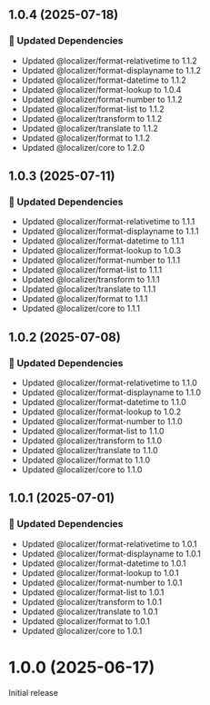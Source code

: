 ## 1.0.4 (2025-07-18)

### 🧱 Updated Dependencies

- Updated @localizer/format-relativetime to 1.1.2
- Updated @localizer/format-displayname to 1.1.2
- Updated @localizer/format-datetime to 1.1.2
- Updated @localizer/format-lookup to 1.0.4
- Updated @localizer/format-number to 1.1.2
- Updated @localizer/format-list to 1.1.2
- Updated @localizer/transform to 1.1.2
- Updated @localizer/translate to 1.1.2
- Updated @localizer/format to 1.1.2
- Updated @localizer/core to 1.2.0

## 1.0.3 (2025-07-11)

### 🧱 Updated Dependencies

- Updated @localizer/format-relativetime to 1.1.1
- Updated @localizer/format-displayname to 1.1.1
- Updated @localizer/format-datetime to 1.1.1
- Updated @localizer/format-lookup to 1.0.3
- Updated @localizer/format-number to 1.1.1
- Updated @localizer/format-list to 1.1.1
- Updated @localizer/transform to 1.1.1
- Updated @localizer/translate to 1.1.1
- Updated @localizer/format to 1.1.1
- Updated @localizer/core to 1.1.1

## 1.0.2 (2025-07-08)

### 🧱 Updated Dependencies

- Updated @localizer/format-relativetime to 1.1.0
- Updated @localizer/format-displayname to 1.1.0
- Updated @localizer/format-datetime to 1.1.0
- Updated @localizer/format-lookup to 1.0.2
- Updated @localizer/format-number to 1.1.0
- Updated @localizer/format-list to 1.1.0
- Updated @localizer/transform to 1.1.0
- Updated @localizer/translate to 1.1.0
- Updated @localizer/format to 1.1.0
- Updated @localizer/core to 1.1.0

## 1.0.1 (2025-07-01)

### 🧱 Updated Dependencies

- Updated @localizer/format-relativetime to 1.0.1
- Updated @localizer/format-displayname to 1.0.1
- Updated @localizer/format-datetime to 1.0.1
- Updated @localizer/format-lookup to 1.0.1
- Updated @localizer/format-number to 1.0.1
- Updated @localizer/format-list to 1.0.1
- Updated @localizer/transform to 1.0.1
- Updated @localizer/translate to 1.0.1
- Updated @localizer/format to 1.0.1
- Updated @localizer/core to 1.0.1

# 1.0.0 (2025-06-17)

Initial release
